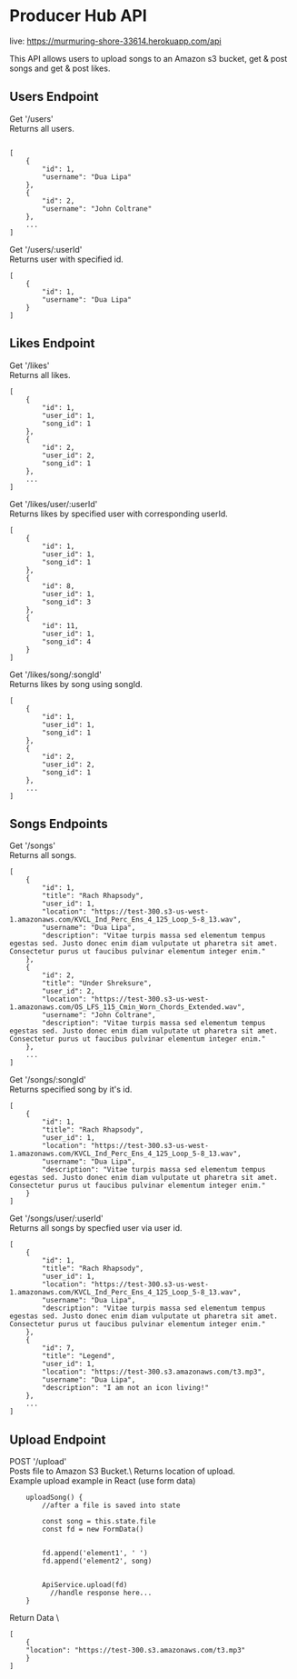 # Producer Hub API
live: https://murmuring-shore-33614.herokuapp.com/api

This API allows users to upload songs to an Amazon s3 bucket, get & post songs and get & post likes.

## Users Endpoint

Get '/users'\
Returns all users.
```

[
    {
        "id": 1,
        "username": "Dua Lipa"
    },
    {
        "id": 2,
        "username": "John Coltrane"
    },
    ...
]

```
Get '/users/:userId'\
Returns user with specified id.

```
[
    {
        "id": 1,
        "username": "Dua Lipa"
    }
]

```

## Likes Endpoint

Get '/likes'\
Returns all likes. 

```
[
    {
        "id": 1,
        "user_id": 1,
        "song_id": 1
    },
    {
        "id": 2,
        "user_id": 2,
        "song_id": 1
    },
    ...
]

```

Get '/likes/user/:userId'\
Returns likes by specified user with corresponding userId.

```
[
    {
        "id": 1,
        "user_id": 1,
        "song_id": 1
    },
    {
        "id": 8,
        "user_id": 1,
        "song_id": 3
    },
    {
        "id": 11,
        "user_id": 1,
        "song_id": 4
    }
]
```

Get '/likes/song/:songId'\
Returns likes by song using songId.

```
[
    {
        "id": 1,
        "user_id": 1,
        "song_id": 1
    },
    {
        "id": 2,
        "user_id": 2,
        "song_id": 1
    },
    ...
]
```

## Songs Endpoints

Get '/songs'\
Returns all songs. 

```
[
    {
        "id": 1,
        "title": "Rach Rhapsody",
        "user_id": 1,
        "location": "https://test-300.s3-us-west-1.amazonaws.com/KVCL_Ind_Perc_Ens_4_125_Loop_5-8_13.wav",
        "username": "Dua Lipa",
        "description": "Vitae turpis massa sed elementum tempus egestas sed. Justo donec enim diam vulputate ut pharetra sit amet. Consectetur purus ut faucibus pulvinar elementum integer enim."
    },
    {
        "id": 2,
        "title": "Under Shreksure",
        "user_id": 2,
        "location": "https://test-300.s3-us-west-1.amazonaws.com/OS_LFS_115_Cmin_Worn_Chords_Extended.wav",
        "username": "John Coltrane",
        "description": "Vitae turpis massa sed elementum tempus egestas sed. Justo donec enim diam vulputate ut pharetra sit amet. Consectetur purus ut faucibus pulvinar elementum integer enim."
    },
    ...
]

```

Get '/songs/:songId'\
Returns specified song by it's id.

```
[
    {
        "id": 1,
        "title": "Rach Rhapsody",
        "user_id": 1,
        "location": "https://test-300.s3-us-west-1.amazonaws.com/KVCL_Ind_Perc_Ens_4_125_Loop_5-8_13.wav",
        "username": "Dua Lipa",
        "description": "Vitae turpis massa sed elementum tempus egestas sed. Justo donec enim diam vulputate ut pharetra sit amet. Consectetur purus ut faucibus pulvinar elementum integer enim."
    }
]
```

Get '/songs/user/:userId'\
Returns all songs by specfied user via user id.

```
[
    {
        "id": 1,
        "title": "Rach Rhapsody",
        "user_id": 1,
        "location": "https://test-300.s3-us-west-1.amazonaws.com/KVCL_Ind_Perc_Ens_4_125_Loop_5-8_13.wav",
        "username": "Dua Lipa",
        "description": "Vitae turpis massa sed elementum tempus egestas sed. Justo donec enim diam vulputate ut pharetra sit amet. Consectetur purus ut faucibus pulvinar elementum integer enim."
    },
    {
        "id": 7,
        "title": "Legend",
        "user_id": 1,
        "location": "https://test-300.s3.amazonaws.com/t3.mp3",
        "username": "Dua Lipa",
        "description": "I am not an icon living!"
    },
    ...
]
```

## Upload Endpoint

POST '/upload'\
Posts file to Amazon S3 Bucket.\ 
Returns location of upload. \
Example upload example in React (use form data)

```
    uploadSong() {
        //after a file is saved into state

        const song = this.state.file
        const fd = new FormData()


        fd.append('element1', ' ')
        fd.append('element2', song)


        ApiService.upload(fd)
          //handle response here... 
    }
```

Return Data \

```
[
    {
    "location": "https://test-300.s3.amazonaws.com/t3.mp3"
    }
]

```

